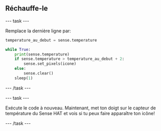 ## Réchauffe-le

\--- task \---

Remplace la dernière ligne par:

```python
temperature_au_debut = sense.temperature

while True:
    print(sense.temperature)
    if sense.temperature > temperature_au_debut + 2:
        sense.set_pixels(icone)
    else:
        sense.clear()
    sleep(1)
```

\--- /task \---

\--- task \---

Exécute le code à nouveau. Maintenant, met ton doigt sur le capteur de température du Sense HAT et vois si tu peux faire apparaître ton icône!

\--- /task \---